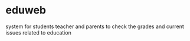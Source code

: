 # eduweb
system for   students teacher and  parents to check the grades and current issues related to education 
